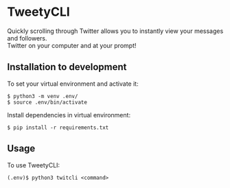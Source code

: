 # TweetyCLI

Quickly scrolling through Twitter allows you to instantly view your messages and followers.  
Twitter on your computer and at your prompt!


## Installation to development

To set your virtual environment and activate it:

```text
$ python3 -m venv .env/
$ source .env/bin/activate
```

Install dependencies in virtual environment:

```text
$ pip install -r requirements.txt
```

## Usage

To use TweetyCLI:

```text
(.env)$ python3 twitcli <command>
```
